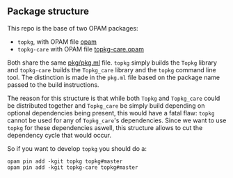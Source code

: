 Package structure
-----------------

This repo is the base of two OPAM packages:

- `topkg`, with OPAM file [opam](opam)
- `topkg-care` with OPAM file [topkg-care.opam](topkg-care.opam)

Both share the same [pkg/pkg.ml](pkg/pkg.ml) file. `topkg` simply
builds the `Topkg` library and `topkg-care` builds the `Topkg_care`
library and the `topkg` command line tool. The distinction is made in
the `pkg.ml` file based on the package name passed to the build
instructions.

The reason for this structure is that while both `Topkg` and `Topkg_care`
could be distributed together and `Topkg_care` be simply build
depending on optional dependencies being present, this would have a
fatal flaw: `topkg` cannot be used for any of `Topkg_care`'s
dependencies. Since we want to use `topkg` for these dependencies
aswell, this structure allows to cut the dependency cycle that would
occur.

So if you want to develop `topkg` you should do a:

```
opam pin add -kgit topkg topkg#master
opam pin add -kgit topkg-care topkg#master
```

